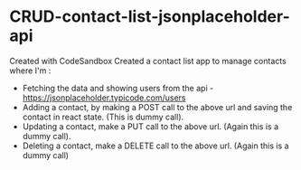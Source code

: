 # CRUD-contact-list-jsonplaceholder-api
Created with CodeSandbox
Created a contact list app to manage contacts where I'm :
* Fetching the data and showing users from the api - https://jsonplaceholder.typicode.com/users
* Adding a contact, by making a POST call to the above url and saving the contact in react state. (This is dummy call).
* Updating a contact, make a PUT call to the above url. (Again this is a dummy call).
* Deleting a contact, make a DELETE call to the above url. (Again this is a dummy call)
